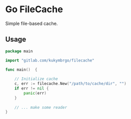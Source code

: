 # Go FileCache

Simple file-based cache.

## Usage

```go
package main

import "gitlab.com/kukymbrgo/filecache"

func main()  {
	
    // Initialize cache
    c, err := filecache.New("/path/to/cache/dir", "")
    if err != nil {
    	panic(err)
    } 
    
    // ... make some reader
}
```